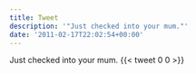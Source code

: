 ```yaml
---
title: Tweet
description: '"Just checked into your mum."'
date: '2011-02-17T22:02:54+00:00'
---
```

Just checked into your mum.
      {{< tweet 0 0 >}}
    
